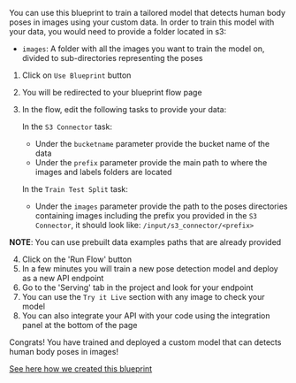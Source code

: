 You can use this blueprint to train a tailored model that detects human body poses in images using your custom data.
In order to train this model with your data, you would need to provide a folder located in s3:
- `images`: A folder with all the images you want to train the model on, divided to sub-directories representing the poses
1. Click on `Use Blueprint` button
2. You will be redirected to your blueprint flow page
3. In the flow, edit the following tasks to provide your data:

   In the `S3 Connector` task:
    * Under the `bucketname` parameter provide the bucket name of the data
    * Under the `prefix` parameter provide the main path to where the images and labels folders are located

   In the `Train Test Split` task:
    *  Under the `images` parameter provide the path to the poses directories containing images including the prefix you provided in the `S3 Connector`, it should look like:
       `/input/s3_connector/<prefix>`


**NOTE**: You can use prebuilt data examples paths that are already provided

4. Click on the 'Run Flow' button
5. In a few minutes you will train a new pose detection model and deploy as a new API endpoint
6. Go to the 'Serving' tab in the project and look for your endpoint
7. You can use the `Try it Live` section with any image to check your model
8. You can also integrate your API with your code using the integration panel at the bottom of the page

Congrats! You have trained and deployed a custom model that can detects human body poses in images!

[See here how we created this blueprint](https://github.com/cnvrg/pose-detection-blueprint)
